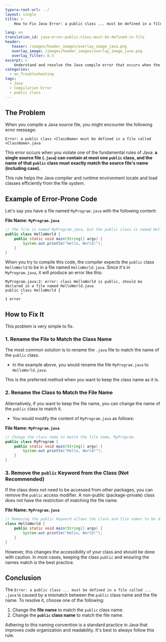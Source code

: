 ```yaml
---
typora-root-url: ../
layout: single
title: >
    How to Fix Java Error: a public class ... must be defined in a file called ... .java

lang: en
translation_id: java-error-public-class-must-be-defined-in-file
header:
   teaser: /images/header_images/overlay_image_java.png
   overlay_image: /images/header_images/overlay_image_java.png
   overlay_filter: 0.5
excerpt: >
    Understand and resolve the Java compile error that occurs when the name of a `public` class does not match the name of its `.java` file.
categories:
  - en_Troubleshooting
tags:
  - Java
  - Compilation Error
  - public class
---
```


## The Problem

When you compile a Java source file, you might encounter the following error message:

```
Error: a public class <ClassName> must be defined in a file called <ClassName>.java
```

This error occurs when you violate one of the fundamental rules of Java: **a single source file (`.java`) can contain at most one `public` class, and the name of that `public` class must exactly match the source file's name (including case).**

This rule helps the Java compiler and runtime environment locate and load classes efficiently from the file system.

## Example of Error-Prone Code

Let's say you have a file named `MyProgram.java` with the following content:

**File Name: `MyProgram.java`**

```java
// The file is named MyProgram.java, but the public class is named HelloWorld.
public class HelloWorld {
    public static void main(String[] args) {
        System.out.println("Hello, World!");
    }
}
```

When you try to compile this code, the compiler expects the `public` class `HelloWorld` to be in a file named `HelloWorld.java`. Since it's in `MyProgram.java`, it will produce an error like this:

```
MyProgram.java:2: error: class HelloWorld is public, should be declared in a file named HelloWorld.java
public class HelloWorld {
       ^
1 error
```

## How to Fix It

This problem is very simple to fix.

### 1. Rename the File to Match the Class Name

The most common solution is to rename the `.java` file to match the name of the `public` class.

-   In the example above, you would rename the file `MyProgram.java` to `HelloWorld.java`.

This is the preferred method when you want to keep the class name as it is.

### 2. Rename the Class to Match the File Name

Alternatively, if you want to keep the file name, you can change the name of the `public` class to match it.

-   You would modify the content of `MyProgram.java` as follows:

**File Name: `MyProgram.java`**

```java
// Change the class name to match the file name, MyProgram.
public class MyProgram {
    public static void main(String[] args) {
        System.out.println("Hello, World!");
    }
}
```

### 3. Remove the `public` Keyword from the Class (Not Recommended)

If the class does not need to be accessed from other packages, you can remove the `public` access modifier. A non-public (package-private) class does not have the restriction of matching the file name.

**File Name: `MyProgram.java`**

```java
// Removing the public keyword allows the class and file names to be different.
class HelloWorld {
    public static void main(String[] args) {
        System.out.println("Hello, World!");
    }
}
```

However, this changes the accessibility of your class and should be done with caution. In most cases, keeping the class `public` and ensuring the names match is the best practice.

## Conclusion

The `Error: a public class ... must be defined in a file called ... .java` is caused by a mismatch between the `public` class name and the file name. To resolve it, choose one of the following:

1.  Change the **file name** to match the `public` class name.
2.  Change the **`public` class name** to match the file name.

Adhering to this naming convention is a standard practice in Java that improves code organization and readability. It's best to always follow this rule.
